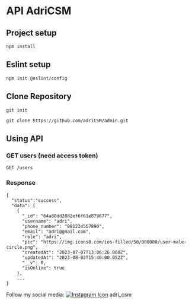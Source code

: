 # API AdriCSM

## Project setup

```
npm install
```

## Eslint setup

```
npm init @eslint/config
```

## Clone Repository

```
git init
```

```
git clone https://github.com/adriCSM/admin.git
```

## Using API

### GET users (need access token)

```
GET /users
```

### Response

```
{
  "status":"success",
  "data": [
    {
      "_id": "64a80dd2082ef6f61e879677",
      "username": "adri",
      "phone_number": "081234567890",
      "email": "adri@gmail.com",
      "role": "adri",
      "pic": "https://img.icons8.com/ios-filled/50/000000/user-male-circle.png",
      "createdAt": "2023-07-07T13:06:26.860Z",
      "updatedAt": "2023-08-03T15:40:00.052Z",
      "__v": 0,
      "isOnline": true
    },
    ...
}
```

Follow my social media:
[![Instagram Icon](https://img.icons8.com/fluency/30/instagram-new.png)](https://instagram.com/adri_csm) adri_csm
